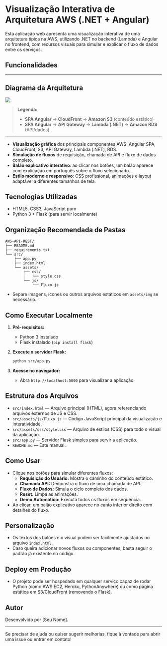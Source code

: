 # Visualização Interativa de Arquitetura AWS (.NET + Angular)

Esta aplicação web apresenta uma visualização interativa de uma arquitetura típica na AWS, utilizando .NET no backend (Lambda) e Angular no frontend, com recursos visuais para simular e explicar o fluxo de dados entre os serviços.

## Funcionalidades

---

## Diagrama da Arquitetura

<p>
  <img src="Imagem01.jpg">
</p>

> **Legenda:**
> - **SPA Angular** → **CloudFront** → **Amazon S3** (conteúdo estático)
> - **SPA Angular** → **API Gateway** → **Lambda (.NET)** → **Amazon RDS** (API/dados)

---
- **Visualização gráfica** dos principais componentes AWS: Angular SPA, CloudFront, S3, API Gateway, Lambda (.NET), RDS.
- **Simulação de fluxos** de requisição, chamada de API e fluxo de dados completo.
- **Balão explicativo interativo**: ao clicar nos botões, um balão aparece com explicação em português sobre o fluxo selecionado.
- **Estilo moderno e responsivo**: CSS profissional, animações e layout adaptável a diferentes tamanhos de tela.

## Tecnologias Utilizadas
- HTML5, CSS3, JavaScript puro
- Python 3 + Flask (para servir localmente)

## Organização Recomendada de Pastas

```
AWS-API-REST/
├── README.md
├── requirements.txt
└── src/
    ├── app.py
    ├── index.html
    └── assets/
        ├── css/
        │   └── style.css
        └── js/
            └── Fluxo.js
```

- Separe imagens, ícones ou outros arquivos estáticos em `assets/img` se necessário.

## Como Executar Localmente
1. **Pré-requisitos:**
   - Python 3 instalado
   - Flask instalado (`pip install flask`)

2. **Execute o servidor Flask:**
   ```bash
   python src/app.py
   ```

3. **Acesse no navegador:**
   - Abra `http://localhost:5000` para visualizar a aplicação.

## Estrutura dos Arquivos
- `src/index.html` — Arquivo principal (HTML), agora referenciando arquivos externos de JS e CSS.
- `src/assets/js/Fluxo.js` — Código JavaScript principal da visualização e interatividade.
- `src/assets/css/style.css` — Arquivo de estilos (CSS) para todo o visual da aplicação.
- `src/app.py` — Servidor Flask simples para servir a aplicação.
- `README.md` — Este manual.

## Como Usar
- Clique nos botões para simular diferentes fluxos:
  - **Requisição do Usuário:** Mostra o caminho do conteúdo estático.
  - **Chamada API:** Demonstra o fluxo de uma chamada de API.
  - **Fluxo de Dados:** Simula o ciclo completo dos dados.
  - **Reset:** Limpa as animações.
  - **Demo Automático:** Executa todos os fluxos em sequência.
- Ao clicar, um balão explicativo aparece no canto inferior direito com detalhes do fluxo.

## Personalização
- Os textos dos balões e o visual podem ser facilmente ajustados no arquivo `index.html`.
- Caso queira adicionar novos fluxos ou componentes, basta seguir o padrão já existente no código.

## Deploy em Produção
- O projeto pode ser hospedado em qualquer serviço capaz de rodar Python (como AWS EC2, Heroku, PythonAnywhere) ou como página estática em S3/CloudFront (removendo o Flask).

## Autor
Desenvolvido por [Seu Nome].

---

Se precisar de ajuda ou quiser sugerir melhorias, fique à vontade para abrir uma issue ou entrar em contato!
